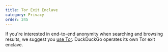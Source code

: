 ```yaml
---
title: Tor Exit Enclave
category: Privacy
order: 245
---
```


<p>
    If you're interested in end-to-end anonymity when searching and browsing
    results, we suggest you <a href="https://www.torproject.org/">use Tor</a>.
    DuckDuckGo operates its own Tor exit enclave.
</p>